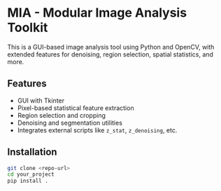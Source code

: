 # MIA - Modular Image Analysis Toolkit

This is a GUI-based image analysis tool using Python and OpenCV, with extended features for denoising, region selection, spatial statistics, and more.

## Features
- GUI with Tkinter
- Pixel-based statistical feature extraction
- Region selection and cropping
- Denoising and segmentation utilities
- Integrates external scripts like `z_stat`, `z_denoising`, etc.

## Installation

```bash
git clone <repo-url>
cd your_project
pip install .
